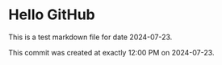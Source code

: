 # Hello GitHub
This is a test markdown file for date 2024-07-23.

This commit was created at exactly 12:00 PM on 2024-07-23.

